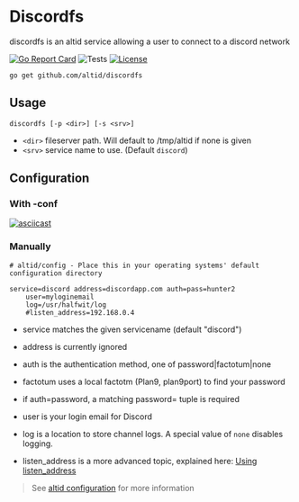 # Discordfs

discordfs is an altid service allowing a user to connect to a discord network

[![Go Report Card](https://goreportcard.com/badge/github.com/altid/discordfs)](https://goreportcard.com/report/github.com/altid/discordfs) ![Tests](https://github.com/altid/discordfs/workflows/Tests/badge.svg) [![License](http://img.shields.io/:license-mit-blue.svg)](http://doge.mit-license.org)

`go get github.com/altid/discordfs`

## Usage


`discordfs [-p <dir>] [-s <srv>]`

- `<dir>` fileserver path. Will default to /tmp/altid if none is given
- `<srv>` service name to use. (Default `discord`)

## Configuration

### With -conf

[![asciicast](https://asciinema.org/a/68P7qa0h8ZpWIUXOIalrNwOpz.svg)](https://asciinema.org/a/68P7qa0h8ZpWIUXOIalrNwOpz)

### Manually

```ndb
# altid/config - Place this in your operating systems' default configuration directory

service=discord address=discordapp.com auth=pass=hunter2
    user=myloginemail
    log=/usr/halfwit/log
    #listen_address=192.168.0.4
```

- service matches the given servicename (default "discord")

- address is currently ignored
- auth is the authentication method, one of password|factotum|none
- factotum uses a local factotm (Plan9, plan9port) to find your password
- if auth=password, a matching password= tuple is required
- user is your login email for Discord
- log is a location to store channel logs. A special value of `none` disables logging.
- listen_address is a more advanced topic, explained here: [Using listen_address](https://altid.github.io/using-listen-address.html)

> See [altid configuration](https://altid.github.io/altid-configurations.html) for more information
